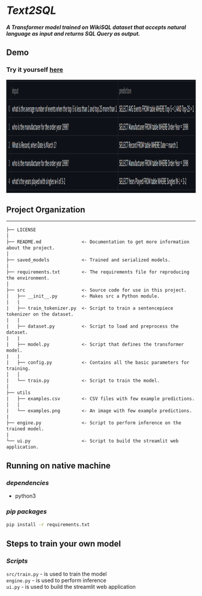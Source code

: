 # ***Text2SQL***
***A Transformer model trained on WikiSQL dataset that accepts natural language as input and returns SQL Query as output.***

## **Demo**
### Try it yourself [here](...)
<p align="center"> <img src="./utils/examples.png" width="1200" height="300"  /> </p>

## **Project Organization**
------------

    ├── LICENSE
    │
    ├── README.md               <- Documentation to get more information about the project.
    │
    ├── saved_models            <- Trained and serialized models.
    │
    ├── requirements.txt        <- The requirements file for reproducing the environment.
    │
    ├── src                     <- Source code for use in this project.
    │   ├── __init__.py         <- Makes src a Python module.
    |   |
    |   ├── train_tokenizer.py  <- Script to train a sentencepiece tokenizer on the dataset.
    |   |
    |   ├── dataset.py          <- Script to load and preprocess the dataset.
    |   |
    |   ├── model.py            <- Script that defines the transformer model.
    |   |
    |   ├── config.py           <- Contains all the basic parameters for training.
    │   │
    |   └── train.py            <- Script to train the model. 
    │
    ├── utils
    |   ├── examples.csv        <- CSV files with few example predictions.
    │   │
    |   └── examples.png        <- An image with few example predictions.
    |
    ├── engine.py               <- Script to perform inference on the trained model.
    |
    └── ui.py                   <- Script to build the streamlit web application.

## **Running on native machine**
### *dependencies*
* python3
### *pip packages*
```bash
pip install -r requirements.txt
```
## **Steps to train your own model**
 ### *Scripts*
 `src/train.py` - is used to train the model \
 `engine.py` - is used to perform inference \
 `ui.py` - is used to build the streamlit web application